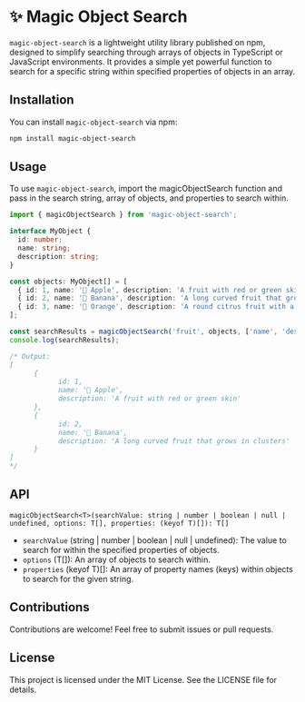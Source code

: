 # ✨ Magic Object Search

`magic-object-search` is a lightweight utility library published on npm, designed to simplify searching through arrays of objects in TypeScript or JavaScript environments. It provides a simple yet powerful function to search for a specific string within specified properties of objects in an array.

## Installation

You can install `magic-object-search` via npm:

```bash
npm install magic-object-search
```

## Usage
To use `magic-object-search`, import the magicObjectSearch function and pass in the search string, array of objects, and properties to search within.

``` ts
import { magicObjectSearch } from 'magic-object-search';

interface MyObject {
  id: number;
  name: string;
  description: string;
}

const objects: MyObject[] = [
  { id: 1, name: '🍎 Apple', description: 'A fruit with red or green skin' },
  { id: 2, name: '🍌 Banana', description: 'A long curved fruit that grows in clusters' },
  { id: 3, name: '🍊 Orange', description: 'A round citrus fruit with a tough shiny orange skin' }
];

const searchResults = magicObjectSearch('fruit', objects, ['name', 'description']);
console.log(searchResults);

/* Output: 
[
      {
            id: 1,
            name: '🍎 Apple',
            description: 'A fruit with red or green skin'
      },
      {
            id: 2,
            name: '🍌 Banana',
            description: 'A long curved fruit that grows in clusters'
      }
]
*/
```

## API
`magicObjectSearch<T>(searchValue: string | number | boolean | null | undefined, options: T[], properties: (keyof T)[]): T[]`
* `searchValue` (string | number | boolean | null | undefined): The value to search for within the specified properties of objects.
* `options` (T[]): An array of objects to search within.
* `properties` (keyof T)[]: An array of property names (keys) within objects to search for the given string.


## Contributions
Contributions are welcome! Feel free to submit issues or pull requests.


## License
This project is licensed under the MIT License. See the LICENSE file for details.
